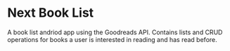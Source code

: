 # Next Book List
A book list andriod app using the Goodreads API. Contains lists and CRUD operations for books a user is interested in reading and has read before. 
